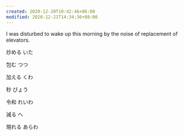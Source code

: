 ```yaml
---
created: 2020-12-20T10:42:46+08:00
modified: 2020-12-21T14:34:36+08:00
---
```


I was disturbed to wake up this morning by the noise of replacement of elevators.

炒める いた

包む つつ

加える くわ

秒 びょう

令和 れいわ

減る へ

現れる あらわ